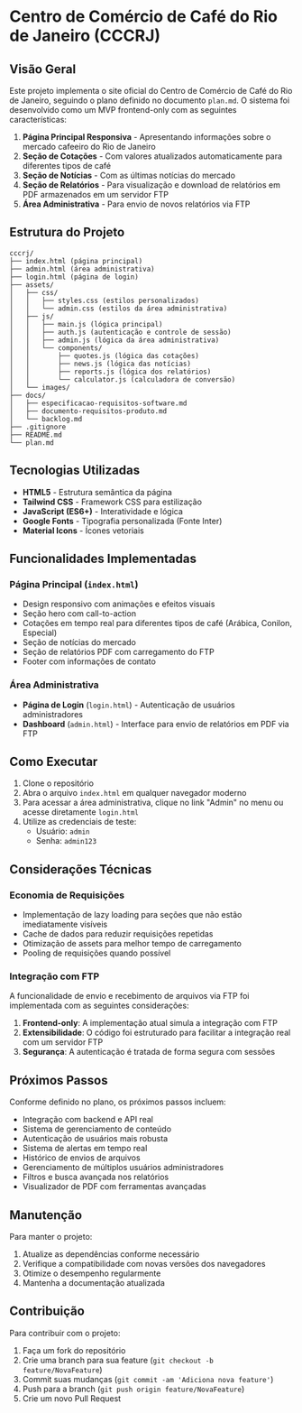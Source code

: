 # Centro de Comércio de Café do Rio de Janeiro (CCCRJ)

## Visão Geral

Este projeto implementa o site oficial do Centro de Comércio de Café do Rio de Janeiro, seguindo o plano definido no documento `plan.md`. O sistema foi desenvolvido como um MVP frontend-only com as seguintes características:

1. **Página Principal Responsiva** - Apresentando informações sobre o mercado cafeeiro do Rio de Janeiro
2. **Seção de Cotações** - Com valores atualizados automaticamente para diferentes tipos de café
3. **Seção de Notícias** - Com as últimas notícias do mercado
4. **Seção de Relatórios** - Para visualização e download de relatórios em PDF armazenados em um servidor FTP
5. **Área Administrativa** - Para envio de novos relatórios via FTP

## Estrutura do Projeto

```
cccrj/
├── index.html (página principal)
├── admin.html (área administrativa)
├── login.html (página de login)
├── assets/
│   ├── css/
│   │   ├── styles.css (estilos personalizados)
│   │   └── admin.css (estilos da área administrativa)
│   ├── js/
│   │   ├── main.js (lógica principal)
│   │   ├── auth.js (autenticação e controle de sessão)
│   │   ├── admin.js (lógica da área administrativa)
│   │   └── components/
│   │       ├── quotes.js (lógica das cotações)
│   │       ├── news.js (lógica das notícias)
│   │       ├── reports.js (lógica dos relatórios)
│   │       └── calculator.js (calculadora de conversão)
│   └── images/
├── docs/
│   ├── especificacao-requisitos-software.md
│   ├── documento-requisitos-produto.md
│   └── backlog.md
├── .gitignore
├── README.md
└── plan.md
```

## Tecnologias Utilizadas

- **HTML5** - Estrutura semântica da página
- **Tailwind CSS** - Framework CSS para estilização
- **JavaScript (ES6+)** - Interatividade e lógica
- **Google Fonts** - Tipografia personalizada (Fonte Inter)
- **Material Icons** - Ícones vetoriais

## Funcionalidades Implementadas

### Página Principal (`index.html`)

- Design responsivo com animações e efeitos visuais
- Seção hero com call-to-action
- Cotações em tempo real para diferentes tipos de café (Arábica, Conilon, Especial)
- Seção de notícias do mercado
- Seção de relatórios PDF com carregamento do FTP
- Footer com informações de contato

### Área Administrativa

- **Página de Login** (`login.html`) - Autenticação de usuários administradores
- **Dashboard** (`admin.html`) - Interface para envio de relatórios em PDF via FTP

## Como Executar

1. Clone o repositório
2. Abra o arquivo `index.html` em qualquer navegador moderno
3. Para acessar a área administrativa, clique no link "Admin" no menu ou acesse diretamente `login.html`
4. Utilize as credenciais de teste:
   - Usuário: `admin`
   - Senha: `admin123`

## Considerações Técnicas

### Economia de Requisições

- Implementação de lazy loading para seções que não estão imediatamente visíveis
- Cache de dados para reduzir requisições repetidas
- Otimização de assets para melhor tempo de carregamento
- Pooling de requisições quando possível

### Integração com FTP

A funcionalidade de envio e recebimento de arquivos via FTP foi implementada com as seguintes considerações:

1. **Frontend-only**: A implementação atual simula a integração com FTP
2. **Extensibilidade**: O código foi estruturado para facilitar a integração real com um servidor FTP
3. **Segurança**: A autenticação é tratada de forma segura com sessões

## Próximos Passos

Conforme definido no plano, os próximos passos incluem:

- Integração com backend e API real
- Sistema de gerenciamento de conteúdo
- Autenticação de usuários mais robusta
- Sistema de alertas em tempo real
- Histórico de envios de arquivos
- Gerenciamento de múltiplos usuários administradores
- Filtros e busca avançada nos relatórios
- Visualizador de PDF com ferramentas avançadas

## Manutenção

Para manter o projeto:

1. Atualize as dependências conforme necessário
2. Verifique a compatibilidade com novas versões dos navegadores
3. Otimize o desempenho regularmente
4. Mantenha a documentação atualizada

## Contribuição

Para contribuir com o projeto:

1. Faça um fork do repositório
2. Crie uma branch para sua feature (`git checkout -b feature/NovaFeature`)
3. Commit suas mudanças (`git commit -am 'Adiciona nova feature'`)
4. Push para a branch (`git push origin feature/NovaFeature`)
5. Crie um novo Pull Request